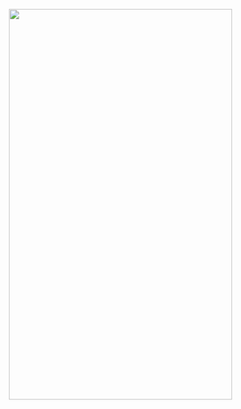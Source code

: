 <p align="center">
  <img src="https://github.com/calvinguyen/calvinguyen/blob/main/media/ShreknFiona.png" width="400" height="700">
</p>

